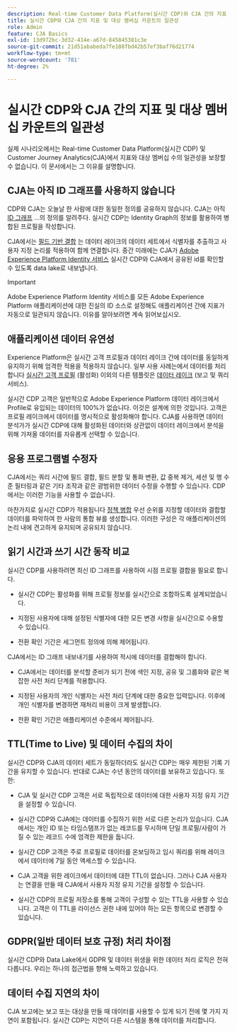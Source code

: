 ```yaml
---
description: Real-time Customer Data Platform(실시간 CDP)와 CJA 간의 지표 및 대상 멤버십 카운트의 일관성에 영향을 주는 요소를 설명합니다.
title: 실시간 CDP와 CJA 간의 지표 및 대상 멤버십 카운트의 일관성
role: Admin
feature: CJA Basics
exl-id: 13d972bc-3d32-414e-a67d-845845381c3e
source-git-commit: 21d51ababeda7fe188fbd42b57ef3baf76d21774
workflow-type: tm+mt
source-wordcount: '781'
ht-degree: 2%

---
```



# 실시간 CDP와 CJA 간의 지표 및 대상 멤버십 카운트의 일관성

실제 시나리오에서는 Real-time Customer Data Platform(실시간 CDP) 및 Customer Journey Analytics(CJA)에서 지표와 대상 멤버십 수의 일관성을 보장할 수 없습니다. 이 문서에서는 그 이유를 설명합니다.

## CJA는 아직 ID 그래프를 사용하지 않습니다

CDP와 CJA는 오늘날 한 사람에 대한 동일한 정의를 공유하지 않습니다. CJA는 아직 [ID 그래프](https://experienceleague.adobe.com/docs/experience-platform/identity/home.html?lang=ko) ...의 정의를 알려주다. 실시간 CDP는 Identity Graph의 정보를 활용하여 병합된 프로필을 작성합니다.

CJA에서는 [필드 기반 결합](/help/connections/cca/overview.md) 는 데이터 레이크의 데이터 세트에서 식별자를 추출하고 사용자 지정 논리를 적용하여 함께 연결합니다. 중간 미래에는 CJA가 [Adobe Experience Platform Identity 서비스](https://experienceleague.adobe.com/docs/experience-platform/identity/home.html?lang=en) 실시간 CDP와 CJA에서 공유된 id를 확인할 수 있도록 data lake로 내보냅니다.

>[!IMPORTANT]
>
>Adobe Experience Platform Identity 서비스를 모든 Adobe Experience Platform 애플리케이션에 대한 진실의 ID 소스로 설정해도 애플리케이션 간에 지표가 자동으로 일관되지 않습니다. 이유를 알아보려면 계속 읽어보십시오.

## 애플리케이션 데이터 유연성

Experience Platform은 실시간 고객 프로필과 데이터 레이크 간에 데이터를 동일하게 유지하기 위해 엄격한 적용을 적용하지 않습니다. 일부 사용 사례는에서 데이터를 처리합니다 [실시간 고객 프로필](https://experienceleague.adobe.com/docs/experience-platform/rtcdp/profile/profile-overview.html?lang=en) (활성화) 이외의 다른 템플릿은 [데이터 레이크](https://business.adobe.com/blog/basics/data-lake) (보고 및 쿼리 서비스).

실시간 CDP 고객은 일반적으로 Adobe Experience Platform 데이터 레이크에서 Profile로 유입되는 데이터의 100%가 없습니다. 이것은 설계에 의한 것입니다. 고객은 프로필 레이크에서 데이터를 명시적으로 활성화해야 합니다. CJA를 사용하면 데이터 분석가가 실시간 CDP에 대해 활성화된 데이터와 상관없이 데이터 레이크에서 분석을 위해 가져올 데이터를 자유롭게 선택할 수 있습니다.

## 응용 프로그램별 수정자

CJA에서는 쿼리 시간에 필드 결합, 필드 분할 및 통화 변환, 값 중복 제거, 세션 및 행 수준 필터링과 같은 기타 조작과 같은 광범위한 데이터 수정을 수행할 수 있습니다. CDP에서는 이러한 기능을 사용할 수 없습니다.

마찬가지로 실시간 CDP가 적용됩니다 [정책 병합](https://experienceleague.adobe.com/docs/experience-platform/profile/merge-policies/overview.html?lang=en) 우선 순위를 지정할 데이터와 결합할 데이터를 파악하여 한 사람의 통합 뷰를 생성합니다. 이러한 구성은 각 애플리케이션의 논리 내에 견고하게 유지되며 공유되지 않습니다.

## 읽기 시간과 쓰기 시간 동작 비교

실시간 CDP를 사용하려면 최신 ID 그래프를 사용하여 시점 프로필 결합을 필요로 합니다.

* 실시간 CDP는 활성화를 위해 프로필 정보를 실시간으로 조합하도록 설계되었습니다.

* 지정된 사용자에 대해 설정된 식별자에 대한 모든 변경 사항을 실시간으로 수용할 수 있습니다.

* 전환 확인 기간은 세그먼트 정의에 의해 제어됩니다.

CJA에서는 ID 그래프 내보내기를 사용하여 적시에 데이터를 결합해야 합니다.

* CJA에서는 데이터를 분석할 준비가 되기 전에 색인 지정, 공유 및 그룹화와 같은 복잡한 사전 처리 단계를 적용합니다.

* 지정된 사용자의 개인 식별자는 사전 처리 단계에 대한 중요한 입력입니다. 이후에 개인 식별자를 변경하면 재처리 비용이 크게 발생합니다.

* 전환 확인 기간은 애플리케이션 수준에서 제어됩니다.

## TTL(Time to Live) 및 데이터 수집의 차이

실시간 CDP와 CJA의 데이터 세트가 동일하더라도 실시간 CDP는 매우 제한된 기록 기간을 유지할 수 있습니다. 반대로 CJA는 수년 동안의 데이터를 보유하고 있습니다. 또한:

* CJA 및 실시간 CDP 고객은 서로 독립적으로 데이터에 대한 사용자 지정 유지 기간을 설정할 수 있습니다.

* 실시간 CDP와 CJA에는 데이터를 수집하기 위한 서로 다른 논리가 있습니다. CJA에서는 개인 ID 또는 타임스탬프가 없는 레코드를 무시하며 단일 프로필/사람이 가질 수 있는 레코드 수에 엄격한 제한을 둡니다.

* 실시간 CDP 고객은 주로 프로필로 데이터를 온보딩하고 임시 쿼리를 위해 레이크에서 데이터에 7일 동안 액세스할 수 있습니다.

* CJA 고객을 위한 레이크에서 데이터에 대한 TTL이 없습니다. 그러나 CJA 사용자는 연결을 만들 때 CJA에서 사용자 지정 유지 기간을 설정할 수 있습니다.

* 실시간 CDP의 프로필 저장소를 통해 고객이 구성할 수 있는 TTL을 사용할 수 있습니다. 고객은 이 TTL을 라이선스 권한 내에 있어야 하는 모든 항목으로 변경할 수 있습니다.

## GDPR(일반 데이터 보호 규정) 처리 차이점

실시간 CDP와 Data Lake에서 GDPR 및 데이터 위생을 위한 데이터 처리 로직은 전혀 다릅니다. 우리는 하나의 접근법을 향해 노력하고 있습니다.

## 데이터 수집 지연의 차이

CJA 보고에는 보고 또는 대상을 만들 때 데이터를 사용할 수 있게 되기 전에 몇 가지 지연이 포함됩니다. 실시간 CDP는 지연이 다른 시스템을 통해 데이터를 처리합니다.
